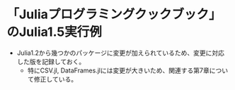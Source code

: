 # 「Juliaプログラミングクックブック」のJulia1.5実行例
- Julia1.2から幾つかのパッケージに変更が加えられているため、変更に対応した版を記録しておく。
  - 特にCSV.jl, DataFrames.jlには変更が大きいため、関連する第7章について修正している。 